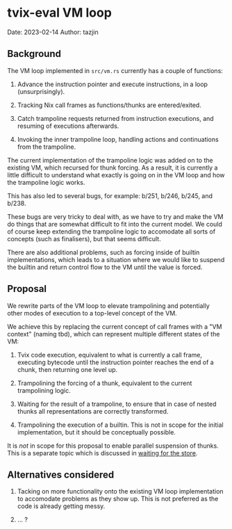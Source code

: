 tvix-eval VM loop
=================

Date: 2023-02-14
Author: tazjin

## Background

The VM loop implemented in `src/vm.rs` currently has a couple of functions:

1. Advance the instruction pointer and execute instructions, in a loop
   (unsurprisingly).

2. Tracking Nix call frames as functions/thunks are entered/exited.

3. Catch trampoline requests returned from instruction executions, and
   resuming of executions afterwards.

4. Invoking the inner trampoline loop, handling actions and
   continuations from the trampoline.

The current implementation of the trampoline logic was added on to the
existing VM, which recursed for thunk forcing. As a result, it is
currently a little difficult to understand what exactly is going on in
the VM loop and how the trampoline logic works.

This has also led to several bugs, for example: b/251, b/246, b/245,
and b/238.

These bugs are very tricky to deal with, as we have to try and make
the VM do things that are somewhat difficult to fit into the current
model. We could of course keep extending the trampoline logic to
accomodate all sorts of concepts (such as finalisers), but that seems
difficult.

There are also additional problems, such as forcing inside of builtin
implementations, which leads to a situation where we would like to
suspend the builtin and return control flow to the VM until the value
is forced.

## Proposal

We rewrite parts of the VM loop to elevate trampolining and
potentially other modes of execution to a top-level concept of the VM.

We achieve this by replacing the current concept of call frames with a
"VM context" (naming tbd), which can represent multiple different
states of the VM:

1. Tvix code execution, equivalent to what is currently a call frame,
   executing bytecode until the instruction pointer reaches the end of
   a chunk, then returning one level up.

2. Trampolining the forcing of a thunk, equivalent to the current
   trampolining logic.

3. Waiting for the result of a trampoline, to ensure that in case of
   nested thunks all representations are correctly transformed.

4. Trampolining the execution of a builtin. This is not in scope for
   the initial implementation, but it should be conceptually possible.

It is *not* in scope for this proposal to enable parallel suspension
of thunks. This is a separate topic which is discussed in [waiting for
the store][wfs].

## Alternatives considered

1. Tacking on more functionality onto the existing VM loop
   implementation to accomodate problems as they show up. This is not
   preferred as the code is already getting messy.

2. ... ?


[wfs]: https://docs.google.com/document/d/1Zuw9UdMy95hcqsd-KudTw5yeeUkEXrqOi0rooGB7GWA/edit

